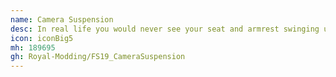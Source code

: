```yaml
---
name: Camera Suspension
desc: In real life you would never see your seat and armrest swinging up and down because your entire body is on it. This mod aims to fix this issue, that happens when you are driving from cab view, by allowing the camera to follow smoothly the cab and seat movements.
icon: iconBig5
mh: 189695
gh: Royal-Modding/FS19_CameraSuspension
---
```

